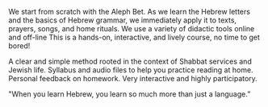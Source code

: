 We start from scratch with the Aleph Bet.
As we learn the Hebrew letters and the basics of Hebrew grammar,
we immediately apply it to texts, prayers, songs, and home rituals.
We use a variety of didactic tools online and off-line
This is a hands-on, interactive, and lively course,
no time to get bored!
 
A clear and simple method rooted in the context of Shabbat services and Jewish life.
Syllabus and audio files to help you practice reading at home.
Personal feedback on homework.
Very interactive and highly participatory.

 
"When you learn Hebrew, you learn so much more than just a language.”
